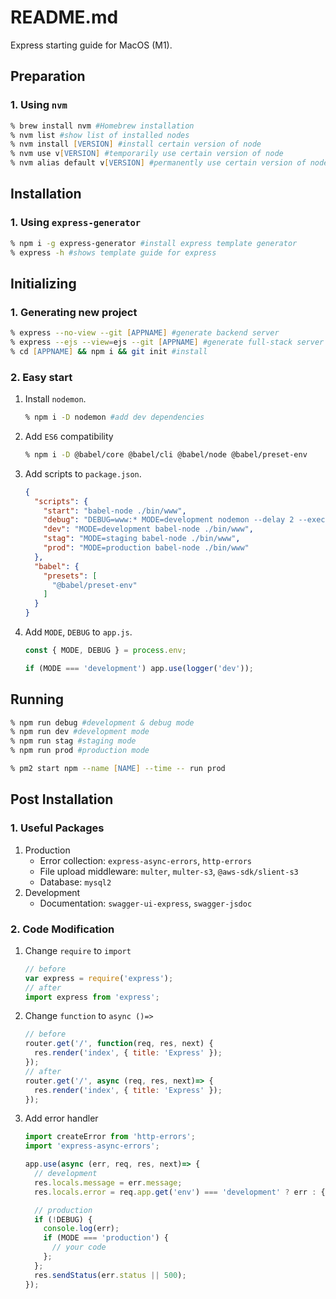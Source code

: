# README.md
Express starting guide for MacOS (M1).

## Preparation
### 1. Using `nvm`
```zsh
% brew install nvm #Homebrew installation
% nvm list #show list of installed nodes
% nvm install [VERSION] #install certain version of node
% nvm use v[VERSION] #temporarily use certain version of node
% nvm alias default v[VERSION] #permanently use certain version of node
```

## Installation
### 1. Using `express-generator`
```zsh
% npm i -g express-generator #install express template generator
% express -h #shows template guide for express
```

## Initializing
### 1. Generating new project
```zsh
% express --no-view --git [APPNAME] #generate backend server
% express --ejs --view=ejs --git [APPNAME] #generate full-stack server (with ejs)
% cd [APPNAME] && npm i && git init #install
```
### 2. Easy start
1. Install `nodemon`.
    ```zsh
    % npm i -D nodemon #add dev dependencies
    ```
1. Add `ES6` compatibility
    ```zsh
    % npm i -D @babel/core @babel/cli @babel/node @babel/preset-env
    ```
1. Add scripts to `package.json`.
    ```json
    {
      "scripts": {
        "start": "babel-node ./bin/www",
        "debug": "DEBUG=www:* MODE=development nodemon --delay 2 --exec babel-node ./bin/www",
        "dev": "MODE=development babel-node ./bin/www",
        "stag": "MODE=staging babel-node ./bin/www",
        "prod": "MODE=production babel-node ./bin/www"
      },
      "babel": {
        "presets": [
          "@babel/preset-env"
        ]
      }
    }
    ```
1. Add `MODE`, `DEBUG` to `app.js`.
    ```js
    const { MODE, DEBUG } = process.env;

    if (MODE === 'development') app.use(logger('dev'));
    ```

## Running
```zsh
% npm run debug #development & debug mode
% npm run dev #development mode
% npm run stag #staging mode
% npm run prod #production mode

% pm2 start npm --name [NAME] --time -- run prod
```

## Post Installation
### 1. Useful Packages
1. Production
    * Error collection: `express-async-errors`, `http-errors`
    * File upload middleware: `multer`, `multer-s3`, `@aws-sdk/slient-s3`
    * Database: `mysql2`
1. Development
    * Documentation: `swagger-ui-express`, `swagger-jsdoc`

### 2. Code Modification
1. Change `require` to `import`
    ```js
    // before
    var express = require('express');
    // after
    import express from 'express';
    ```
1. Change `function` to `async ()=>`
    ```js
    // before
    router.get('/', function(req, res, next) {
      res.render('index', { title: 'Express' });
    });
    // after
    router.get('/', async (req, res, next)=> {
      res.render('index', { title: 'Express' });
    });
    ```
1. Add error handler
    ```js
    import createError from 'http-errors';
    import 'express-async-errors';

    app.use(async (err, req, res, next)=> {
      // development
      res.locals.message = err.message;
      res.locals.error = req.app.get('env') === 'development' ? err : {};

      // production
      if (!DEBUG) {
        console.log(err);
        if (MODE === 'production') {
          // your code
        };
      };
      res.sendStatus(err.status || 500);
    });
    ```